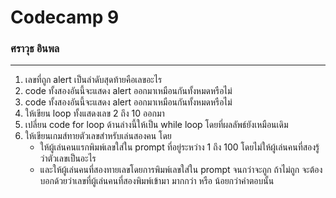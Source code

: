 # Codecamp 9

### ศราวุธ อินพล

---

1. เลขที่ถูก alert เป็นลำดับสุดท้ายคือเลขอะไร
2. code ทั้งสองอันนี้จะแสดง alert ออกมาเหมือนกันทั้งหมดหรือไม่
3. code ทั้งสองอันนี้จะแสดง alert ออกมาเหมือนกันทั้งหมดหรือไม่
4. ให้เขียน loop ทั้งแสดงเลข 2 ถึง 10 ออกมา
5. เปลี่ยน code for loop ด้านล่างนี้ให้เป็น while loop โดยที่ผลลัพธ์ยังเหมือนเดิม
6. ให้เขียนเกมส์ทายตัวเลขสำหรับเล่นสองคน โดย
   - ให้ผู้เล่นคนแรกพิมพ์เลขใส่ใน prompt ที่อยู่ระหว่าง 1 ถึง 100 โดยไม่ให้ผู้เล่นคนที่สองรู้ว่าตัวเลขเป็นอะไร
   - และให้ผู้เล่นคนที่สองทายเลขโดยการพิมพ์เลขใส่ใน prompt จนกว่าจะถูก ถ้าไม่ถูก จะต้องบอกด้วยว่าเลขที่ผู้เล่นคนที่สองพิมพ์เข้ามา มากกว่า หรือ น้อยกว่าคำตอบนั้น
